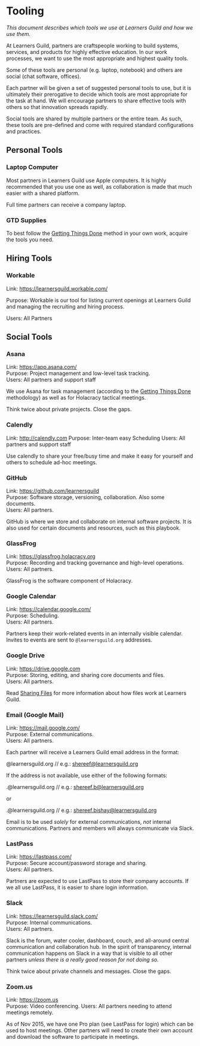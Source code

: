 # Tooling

_This document describes which tools we use at Learners Guild and how we use them._

At Learners Guild, partners are craftspeople working to build systems, services, and products for highly effective education. In our work processes, we want to use the most appropriate and highest quality tools.

Some of these tools are personal (e.g. laptop, notebook) and others are social (chat software, offices).

Each partner will be given a set of suggested personal tools to use, but it is ultimately their prerogative to decide which tools are most appropriate for the task at hand. We will encourage partners to share effective tools with others so that innovation spreads rapidly.

Social tools are shared by multiple partners or the entire team. As such, these tools are pre-defined and come with required standard configurations and practices.

## Personal Tools

### Laptop Computer

Most partners in Learners Guild use Apple computers. It is highly recommended that you use one as well, as collaboration is made that much easier with a shared platform.

Full time partners can receive a company laptop.

### GTD Supplies

To best follow the [Getting Things Done][gtd] method in your own work, acquire the tools you need.

## Hiring Tools

### Workable

Link: https://learnersguild.workable.com/

Purpose:  Workable is our tool for listing current openings at Learners Guild and managing the recruiting and hiring process.

Users: All Partners

## Social Tools

### Asana

Link: https://app.asana.com/<br>
Purpose: Project management and low-level task tracking.<br>
Users: All partners and support staff

We use Asana for task management (according to the [Getting Things Done][gtd] methodology) as well as for Holacracy tactical meetings.

Think twice about private projects. Close the gaps.

### Calendly

Link: http://calendly.com
Purpose: Inter-team easy Scheduling
Users: All partners and support staff

Use calendly to share your free/busy time and make it easy for yourself and others to schedule ad-hoc meetings.

### GitHub

Link: https://github.com/learnersguild<br>
Purpose: Software storage, versioning, collaboration. Also some documents.<br>
Users: All partners.

GitHub is where we store and collaborate on internal software projects. It is also used for certain documents and resources, such as this playbook.

### GlassFrog

Link: https://glassfrog.holacracy.org<br>
Purpose: Recording and tracking governance and high-level operations.<br>
Users: All partners.

GlassFrog is the software component of Holacracy.

### Google Calendar

Link: https://calendar.google.com/<br>
Purpose: Scheduling.<br>
Users: All partners.

Partners keep their work-related events in an internally visible calendar. Invites to events are sent to `@learnersguild.org` addresses.

### Google Drive

Link: https://drive.google.com<br>
Purpose: Storing, editing, and sharing core documents and files.<br>
Users: All partners.

Read [Sharing Files][sharing-files] for more information about how files work at Learners Guild.

### Email (Google Mail)

Link: https://mail.google.com/<br>
Purpose: External communications.<br>
Users: All partners.

Each partner will receive a Learners Guild email address in the format:

  <first name>@learnersguild.org
  // e.g.: shereef@learnersguild.org

If the address is not available, use either of the following formats:

  <first name>.<first letter of last name>@learnersguild.org
  // e.g.: shereef.b@learnersguild.org

or

  <first name>.<last name>@learnersguild.org
  // e.g.: shereef.bishay@learnersguild.org

Email is to be used _solely_ for external communications, _not_ internal communications. Partners and members will always communicate via Slack.

### LastPass

Link: https://lastpass.com/<br>
Purpose: Secure account/password storage and sharing.<br>
Users: All partners.

Partners are expected to use LastPass to store their company accounts. If we all use LastPass, it is easier to share login information.

### Slack

Link: https://learnersguild.slack.com/<br>
Purpose: Internal communications.<br>
Users: All partners.

Slack is the forum, water cooler, dashboard, couch, and all-around central communication and collaboration hub. In the spirit of transparency, internal communication happens on Slack in a way that is visible to all other partners _unless there is a really good reason for not doing so._

Think twice about private channels and messages. Close the gaps.

### Zoom.us

Link: https://zoom.us<br>
Purpose: Video conferencing.
Users: All partners needing to attend meetings remotely.

As of Nov 2015, we have one Pro plan (see LastPass for login) which can be used to host meetings. Other partners will need to create their own account and download the software to participate in meetings.

[gtd]: GTD.md
[sharing-files]: Sharing-Files.md
